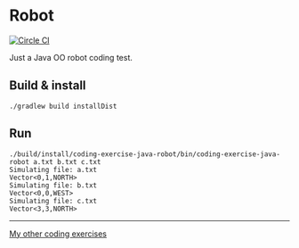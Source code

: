 # Robot

[![Circle CI](https://circleci.com/gh/pokle/coding-exercise-java-robot.svg?style=svg)](https://circleci.com/gh/pokle/coding-exercise-java-robot)

Just a Java OO robot coding test.

## Build & install

    ./gradlew build installDist

## Run

    ./build/install/coding-exercise-java-robot/bin/coding-exercise-java-robot a.txt b.txt c.txt
    Simulating file: a.txt
    Vector<0,1,NORTH>
    Simulating file: b.txt
    Vector<0,0,WEST>
    Simulating file: c.txt
    Vector<3,3,NORTH>


----
[My other coding exercises](https://github.com/search?q=user%3Apokle+coding-exercise)